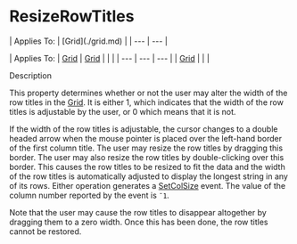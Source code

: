 




<h1 class="heading"><span class="name">ResizeRowTitles</span></h1>
| Applies To: | [Grid](./grid.md) |
| --- | ---  |

| Applies To: | [Grid](./grid.md) | [Grid](./grid.md) |  |  |
| --- | --- | ---  |
| [Grid](./grid.md) |  |  |


Description


This property determines whether or not the user may alter the width of the row titles in the [Grid](./grid.md). It is either 1, which indicates that the width of the row titles is adjustable by the user, or 0 which means that it is not.


If the width of the row titles is adjustable, the cursor changes to a double headed arrow when the mouse pointer is placed over the left-hand border of the first column title. The user may resize the row titles by dragging this border. The user may also resize the row titles by double-clicking over this border. This causes the row titles to be resized to fit the data and the width of the row titles is automatically adjusted to display the longest string in any of its rows. Either operation generates a [SetColSize](./setcolsize.md) event. The value of the column number reported by the event is `¯1`.


Note that the user may cause the row titles to disappear altogether by dragging them to a zero width. Once this has been done, the row titles cannot be restored.



